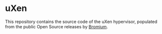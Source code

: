 uXen
====

This repository contains the source code of the uXen hypervisor,
populated from the public Open Source releases by
[Bromium](https://www.bromium.com/opensource/).
